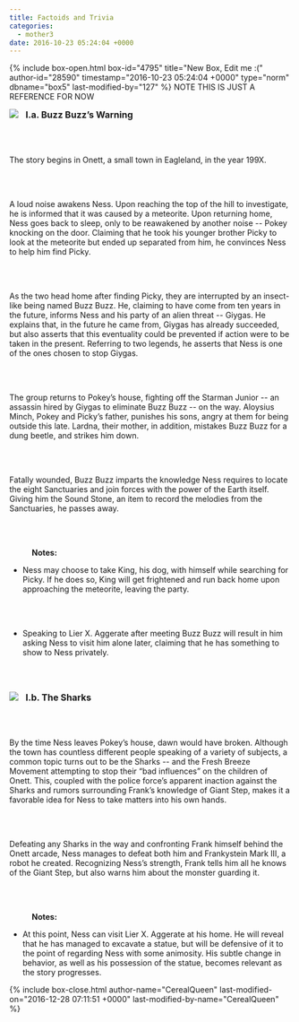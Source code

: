```yaml
---
title: Factoids and Trivia
categories:
  - mother3
date: 2016-10-23 05:24:04 +0000
---
```

{% include box-open.html box-id="4795" title="New Box, Edit me :(" author-id="28590" timestamp="2016-10-23 05:24:04 +0000" type="norm" dbname="box5" last-modified-by="127" %}
NOTE THIS IS JUST A REFERENCE FOR NOW

<img src="I.a..png" /> <font size="3"> &nbsp; <b>I.a. Buzz Buzz’s Warning</b></font>

<br /><br />

The story begins in Onett, a small town in Eagleland, in the year 199X.

<br /><br />

A loud noise awakens Ness. Upon reaching the top of the hill to investigate, he is informed that it was caused by a meteorite. Upon returning home, Ness goes back to sleep, only to be reawakened by another noise -- Pokey knocking on the door. Claiming that he took his younger brother Picky to look at the meteorite but ended up separated from him, he convinces Ness to help him find Picky.

<br /><br />

As the two head home after finding Picky, they are interrupted by an insect-like being named Buzz Buzz. He, claiming to have come from ten years in the future, informs Ness and his party of an alien threat -- Giygas. He explains that, in the future he came from, Giygas has already succeeded, but also asserts that this eventuality could be prevented if action were to be taken in the present. Referring to two legends, he asserts that Ness is one of the ones chosen to stop Giygas.

<br /><br />

The group returns to Pokey’s house, fighting off the Starman Junior -- an assassin hired by Giygas to eliminate Buzz Buzz -- on the way. Aloysius Minch, Pokey and Picky’s father, punishes his sons, angry at them for being outside this late. Lardna, their mother, in addition, mistakes Buzz Buzz for a dung beetle, and strikes him down.

<br /><br />

Fatally wounded, Buzz Buzz imparts the knowledge Ness requires to locate the eight Sanctuaries and join forces with the power of the Earth itself. Giving him the Sound Stone, an item to record the melodies from the Sanctuaries, he passes away.

<br /><br />

<p style="margin-left: 40px"> <b>Notes:</b></p>

<p style="margin-left: 60px">


 - Ness may choose to take King, his dog, with himself while searching for Picky. If he does so, King will get frightened and run back home upon approaching the meteorite, leaving the party.

<br /><br />

 - Speaking to Lier X. Aggerate after meeting Buzz Buzz will result in him asking Ness to visit him alone later, claiming that he has something to show to Ness privately.
</p>

<br /><br />

<img src="I.b..png" /> <font size="3"> &nbsp; <b>I.b. The Sharks</b></font>

<br /><br />

By the time Ness leaves Pokey’s house, dawn would have broken. Although the town has countless different people speaking of a variety of subjects, a common topic turns out to be the Sharks -- and the Fresh Breeze Movement attempting to stop their “bad influences” on the children of Onett. This, coupled with the police force’s apparent inaction against the Sharks and rumors surrounding Frank’s knowledge of Giant Step, makes it a favorable idea for Ness to take matters into his own hands.

<br /><br />

Defeating any Sharks in the way and confronting Frank himself behind the Onett arcade, Ness manages to defeat both him and Frankystein Mark III, a robot he created. Recognizing Ness’s strength, Frank tells him all he knows of the Giant Step, but also warns him about the monster guarding it.

<br /><br />

<p style="margin-left: 40px"> <b>Notes:</b></p>

<p style="margin-left: 60px">

 - At this point, Ness can visit Lier X. Aggerate at his home. He will reveal that he has managed to excavate a statue, but will be defensive of it to the point of regarding Ness with some animosity. His subtle change in behavior, as well as his possession of the statue, becomes relevant as the story progresses. 
</p>

{% include box-close.html author-name="CerealQueen" last-modified-on="2016-12-28 07:11:51 +0000" last-modified-by-name="CerealQueen" %}
